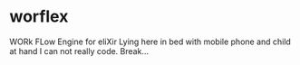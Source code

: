# worflex
WORk FLow Engine for eliXir
Lying here in bed with mobile phone and child at hand I can not really code.
Break...
